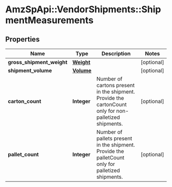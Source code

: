 # AmzSpApi::VendorShipments::ShipmentMeasurements

## Properties
Name | Type | Description | Notes
------------ | ------------- | ------------- | -------------
**gross_shipment_weight** | [**Weight**](Weight.md) |  | [optional] 
**shipment_volume** | [**Volume**](Volume.md) |  | [optional] 
**carton_count** | **Integer** | Number of cartons present in the shipment. Provide the cartonCount only for non-palletized shipments. | [optional] 
**pallet_count** | **Integer** | Number of pallets present in the shipment. Provide the palletCount only for palletized shipments. | [optional] 

